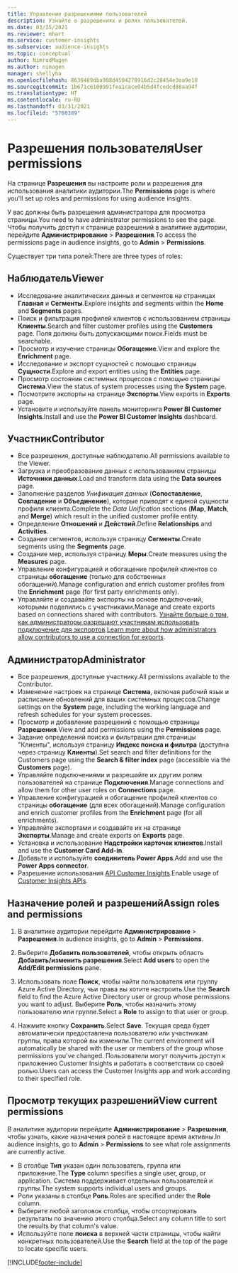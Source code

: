 ```yaml
---
title: Управление разрешениями пользователей
description: Узнайте о разрешениях и ролях пользователей.
ms.date: 03/25/2021
ms.reviewer: mhart
ms.service: customer-insights
ms.subservice: audience-insights
ms.topic: conceptual
author: NimrodMagen
ms.author: nimagen
manager: shellyha
ms.openlocfilehash: 8638489dba908d4504278916d2c28454e3ea9e18
ms.sourcegitcommit: 1b671c6100991fea1cace04b5d4fcedcd88aa94f
ms.translationtype: HT
ms.contentlocale: ru-RU
ms.lasthandoff: 03/31/2021
ms.locfileid: "5760389"
---
```

# <a name="user-permissions"></a><span data-ttu-id="4f887-103">Разрешения пользователя</span><span class="sxs-lookup"><span data-stu-id="4f887-103">User permissions</span></span>

<span data-ttu-id="4f887-104">На странице **Разрешения** вы настроите роли и разрешения для использования аналитики аудитории.</span><span class="sxs-lookup"><span data-stu-id="4f887-104">The **Permissions** page is where you'll set up roles and permissions for using audience insights.</span></span>

<span data-ttu-id="4f887-105">У вас должны быть разрешения администратора для просмотра страницы.</span><span class="sxs-lookup"><span data-stu-id="4f887-105">You need to have administrator permissions to see the page.</span></span> <span data-ttu-id="4f887-106">Чтобы получить доступ к странице разрешений в аналитике аудитории, перейдите **Администрирование** > **Разрешения**.</span><span class="sxs-lookup"><span data-stu-id="4f887-106">To access the permissions page in audience insights, go to **Admin** > **Permissions**.</span></span>

<span data-ttu-id="4f887-107">Существует три типа ролей:</span><span class="sxs-lookup"><span data-stu-id="4f887-107">There are three types of roles:</span></span>

## <a name="viewer"></a><span data-ttu-id="4f887-108">Наблюдатель</span><span class="sxs-lookup"><span data-stu-id="4f887-108">Viewer</span></span>

- <span data-ttu-id="4f887-109">Исследование аналитических данных и сегментов на страницах **Главная** и **Сегменты**.</span><span class="sxs-lookup"><span data-stu-id="4f887-109">Explore insights and segments within the **Home** and **Segments** pages.</span></span>
- <span data-ttu-id="4f887-110">Поиск и фильтрация профилей клиентов с использованием страницы **Клиенты**.</span><span class="sxs-lookup"><span data-stu-id="4f887-110">Search and filter customer profiles using the **Customers** page.</span></span> <span data-ttu-id="4f887-111">Поля должны быть допускающими поиск.</span><span class="sxs-lookup"><span data-stu-id="4f887-111">Fields must be searchable.</span></span>
- <span data-ttu-id="4f887-112">Просмотр и изучение страницы **Обогащение**.</span><span class="sxs-lookup"><span data-stu-id="4f887-112">View and explore the **Enrichment** page.</span></span>
- <span data-ttu-id="4f887-113">Исследование и экспорт сущностей с помощью страницы **Сущности**.</span><span class="sxs-lookup"><span data-stu-id="4f887-113">Explore and export entities using the **Entities** page.</span></span>
- <span data-ttu-id="4f887-114">Просмотр состояния системных процессов с помощью страницы **Система**.</span><span class="sxs-lookup"><span data-stu-id="4f887-114">View the status of system processes  using the **System** page.</span></span>
- <span data-ttu-id="4f887-115">Посмотрите экспорты на странице **Экспорты**.</span><span class="sxs-lookup"><span data-stu-id="4f887-115">View exports in **Exports** page.</span></span>
- <span data-ttu-id="4f887-116">Установите и используйте панель мониторинга **Power BI Customer Insights**.</span><span class="sxs-lookup"><span data-stu-id="4f887-116">Install and use the **Power BI Customer Insights** dashboard.</span></span>

## <a name="contributor"></a><span data-ttu-id="4f887-117">Участник</span><span class="sxs-lookup"><span data-stu-id="4f887-117">Contributor</span></span>

- <span data-ttu-id="4f887-118">Все разрешения, доступные наблюдателю.</span><span class="sxs-lookup"><span data-stu-id="4f887-118">All permissions available to the Viewer.</span></span>
- <span data-ttu-id="4f887-119">Загрузка и преобразование данных с использованием страницы **Источники данных**.</span><span class="sxs-lookup"><span data-stu-id="4f887-119">Load and transform data using the **Data sources** page.</span></span>
- <span data-ttu-id="4f887-120">Заполнение разделов *Унификация данных* (**Сопоставление**, **Совпадение** и **Объединение**), которые приводят к единой сущности профиля клиента.</span><span class="sxs-lookup"><span data-stu-id="4f887-120">Complete the *Data Unification* sections (**Map**, **Match**, and **Merge**) which result in the unified customer profile entity.</span></span>
- <span data-ttu-id="4f887-121">Определение **Отношений** и **Действий**.</span><span class="sxs-lookup"><span data-stu-id="4f887-121">Define **Relationships** and **Activities**.</span></span>
- <span data-ttu-id="4f887-122">Создание сегментов, используя страницу **Сегменты**.</span><span class="sxs-lookup"><span data-stu-id="4f887-122">Create segments using the **Segments** page.</span></span>
- <span data-ttu-id="4f887-123">Создание мер, используя страницу **Меры**.</span><span class="sxs-lookup"><span data-stu-id="4f887-123">Create measures using the **Measures** page.</span></span>
- <span data-ttu-id="4f887-124">Управление конфигурацией и обогащение профилей клиентов со страницы **обогащение** (только для собственных обогащений).</span><span class="sxs-lookup"><span data-stu-id="4f887-124">Manage configuration and enrich customer profiles from the **Enrichment** page (for first party enrichments only).</span></span>
- <span data-ttu-id="4f887-125">Управляйте и создавайте экспорты на основе подключений, которыми поделились с участниками.</span><span class="sxs-lookup"><span data-stu-id="4f887-125">Manage and create exports based on connections shared with contributors.</span></span> <span data-ttu-id="4f887-126">[Узнайте больше о том, как администраторы разрешают участникам использовать подключение для экспортов](connections.md#allow-contributors-to-use-a-connection-for-exports).</span><span class="sxs-lookup"><span data-stu-id="4f887-126">[Learn more about how administrators allow contributors to use a connection for exports](connections.md#allow-contributors-to-use-a-connection-for-exports).</span></span>

## <a name="administrator"></a><span data-ttu-id="4f887-127">Администратор</span><span class="sxs-lookup"><span data-stu-id="4f887-127">Administrator</span></span>

- <span data-ttu-id="4f887-128">Все разрешения, доступные участнику.</span><span class="sxs-lookup"><span data-stu-id="4f887-128">All permissions available to the Contributor.</span></span>
- <span data-ttu-id="4f887-129">Изменение настроек на странице **Система**, включая рабочий язык и расписание обновлений для ваших системных процессов.</span><span class="sxs-lookup"><span data-stu-id="4f887-129">Change settings on the **System** page, including the working language and refresh schedules for your system processes.</span></span>
- <span data-ttu-id="4f887-130">Просмотр и добавление разрешений с помощью страницы **Разрешения**.</span><span class="sxs-lookup"><span data-stu-id="4f887-130">View and add permissions using the **Permissions** page.</span></span>
- <span data-ttu-id="4f887-131">Задание определений поиска и фильтрации для страницы "Клиенты", используя страницу **Индекс поиска и фильтра** (доступна через страницу **Клиенты**).</span><span class="sxs-lookup"><span data-stu-id="4f887-131">Set search and filter definitions for the Customers page using the **Search & filter index** page (accessible via the **Customers** page).</span></span>
- <span data-ttu-id="4f887-132">Управляйте подключениями и разрешайте их другим ролям пользователей на странице **Подключения**.</span><span class="sxs-lookup"><span data-stu-id="4f887-132">Manage connections and allow them for other user roles on **Connections** page.</span></span>
- <span data-ttu-id="4f887-133">Управление конфигурацией и обогащение профилей клиентов со страницы **обогащение** (для всех обогащений).</span><span class="sxs-lookup"><span data-stu-id="4f887-133">Manage configuration and enrich customer profiles from the **Enrichment** page (for all enrichments).</span></span>
- <span data-ttu-id="4f887-134">Управляйте экспортами и создавайте их на странице **Экспорты**.</span><span class="sxs-lookup"><span data-stu-id="4f887-134">Manage and create exports on **Exports** page.</span></span>
- <span data-ttu-id="4f887-135">Установка и использование **Надстройки карточек клиентов**.</span><span class="sxs-lookup"><span data-stu-id="4f887-135">Install and use the **Customer Card Add-in**.</span></span>
- <span data-ttu-id="4f887-136">Добавьте и используйте **соединитель Power Apps**.</span><span class="sxs-lookup"><span data-stu-id="4f887-136">Add and use the **Power Apps connector**.</span></span>
- <span data-ttu-id="4f887-137">Разрешение использования [API Customer Insights](apis.md).</span><span class="sxs-lookup"><span data-stu-id="4f887-137">Enable usage of [Customer Insights APIs](apis.md).</span></span>

## <a name="assign-roles-and-permissions"></a><span data-ttu-id="4f887-138">Назначение ролей и разрешений</span><span class="sxs-lookup"><span data-stu-id="4f887-138">Assign roles and permissions</span></span>

1. <span data-ttu-id="4f887-139">В аналитике аудитории перейдите **Администрирование** > **Разрешения**.</span><span class="sxs-lookup"><span data-stu-id="4f887-139">In audience insights, go to **Admin** > **Permissions**.</span></span>

1. <span data-ttu-id="4f887-140">Выберите **Добавить пользователей**, чтобы открыть область **Добавить/изменить разрешения**.</span><span class="sxs-lookup"><span data-stu-id="4f887-140">Select **Add users** to open the **Add/Edit permissions** pane.</span></span>

1. <span data-ttu-id="4f887-141">Использовать поле **Поиск**, чтобы найти пользователя или группу Azure Active Directory, чьи права вы хотите настроить.</span><span class="sxs-lookup"><span data-stu-id="4f887-141">Use the **Search** field to find the Azure Active Directory user or group whose permissions you want to adjust.</span></span> <span data-ttu-id="4f887-142">Выберите **Роль**, чтобы назначить этому пользователю или группе.</span><span class="sxs-lookup"><span data-stu-id="4f887-142">Select a **Role** to assign to that user or group.</span></span>

1. <span data-ttu-id="4f887-143">Нажмите кнопку **Сохранить**.</span><span class="sxs-lookup"><span data-stu-id="4f887-143">Select **Save**.</span></span> <span data-ttu-id="4f887-144">Текущая среда будет автоматически предоставлена пользователю или участникам группы, права которой вы изменили.</span><span class="sxs-lookup"><span data-stu-id="4f887-144">The current environment will automatically be shared with the user or members of the group whose permissions you've changed.</span></span> <span data-ttu-id="4f887-145">Пользователи могут получить доступ к приложению Customer Insights и работать в соответствии со своей ролью.</span><span class="sxs-lookup"><span data-stu-id="4f887-145">Users can access the Customer Insights app and work according to their specified role.</span></span>

## <a name="view-current-permissions"></a><span data-ttu-id="4f887-146">Просмотр текущих разрешений</span><span class="sxs-lookup"><span data-stu-id="4f887-146">View current permissions</span></span>

<span data-ttu-id="4f887-147">В аналитике аудитории перейдите **Администрирование** > **Разрешения**, чтобы узнать, какие назначения ролей в настоящее время активны.</span><span class="sxs-lookup"><span data-stu-id="4f887-147">In audience insights, go to **Admin** > **Permissions** to see what role assignments are currently active.</span></span>

- <span data-ttu-id="4f887-148">В столбце **Тип** указан один пользователь, группа или приложение.</span><span class="sxs-lookup"><span data-stu-id="4f887-148">The **Type** column specifies a single user, group, or application.</span></span> <span data-ttu-id="4f887-149">Система поддерживает отдельных пользователей и группы.</span><span class="sxs-lookup"><span data-stu-id="4f887-149">The system supports individual users and groups.</span></span>
- <span data-ttu-id="4f887-150">Роли указаны в столбце **Роль**.</span><span class="sxs-lookup"><span data-stu-id="4f887-150">Roles are specified under the **Role** column.</span></span>
- <span data-ttu-id="4f887-151">Выберите любой заголовок столбца, чтобы отсортировать результаты по значению этого столбца.</span><span class="sxs-lookup"><span data-stu-id="4f887-151">Select any column title to sort the results by that column's value.</span></span>
- <span data-ttu-id="4f887-152">Используйте поле **поиска** в верхней части страницы, чтобы найти конкретных пользователей.</span><span class="sxs-lookup"><span data-stu-id="4f887-152">Use the **Search** field at the top of the page to locate specific users.</span></span>


[!INCLUDE[footer-include](../includes/footer-banner.md)]
